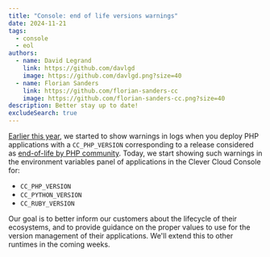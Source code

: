 ```yaml
---
title: "Console: end of life versions warnings"
date: 2024-11-21
tags:
  - console
  - eol
authors:
  - name: David Legrand
    link: https://github.com/davlgd
    image: https://github.com/davlgd.png?size=40
  - name: Florian Sanders
    link: https://github.com/florian-sanders-cc
    image: https://github.com/florian-sanders-cc.png?size=40
description: Better stay up to date!
excludeSearch: true
---
```


[Earlier this year](/changelog/2024-04-24-php-deprecate-warning/), we started to show warnings in logs when you deploy PHP applications with a `CC_PHP_VERSION` corresponding to a release considered as [end-of-life by PHP community](https://www.php.net/supported-versions.php). Today, we start showing such warnings in the environment variables panel of applications in the Clever Cloud Console for:
- `CC_PHP_VERSION`
- `CC_PYTHON_VERSION`
- `CC_RUBY_VERSION`

Our goal is to better inform our customers about the lifecycle of their ecosystems, and to provide guidance on the proper values to use for the version management of their applications. We'll extend this to other runtimes in the coming weeks.
